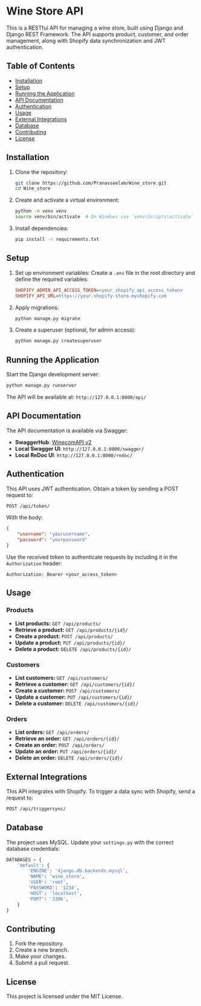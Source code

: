 # Wine Store API

This is a RESTful API for managing a wine store, built using Django and Django REST Framework. The API supports product, customer, and order management, along with Shopify data synchronization and JWT authentication.

## Table of Contents
- [Installation](#installation)
- [Setup](#setup)
- [Running the Application](#running-the-application)
- [API Documentation](#api-documentation)
- [Authentication](#authentication)
- [Usage](#usage)
- [External Integrations](#external-integrations)
- [Database](#database)
- [Contributing](#contributing)
- [License](#license)

## Installation

1. Clone the repository:
   ```bash
   git clone https://github.com/Pranavseelam/Wine_store.git
   cd Wine_store
   ```

2. Create and activate a virtual environment:
   ```bash
   python -m venv venv
   source venv/bin/activate  # On Windows use `venv\Scripts\activate`
   ```

3. Install dependencies:
   ```bash
   pip install -r requirements.txt
   ```

## Setup

1. Set up environment variables:
   Create a `.env` file in the root directory and define the required variables:
   ```ini
   SHOPIFY_ADMIN_API_ACCESS_TOKEN=<your_shopify_api_access_token>
   SHOPIFY_API_URL=https://your-shopify-store.myshopify.com
   ```

2. Apply migrations:
   ```bash
   python manage.py migrate
   ```

3. Create a superuser (optional, for admin access):
   ```bash
   python manage.py createsuperuser
   ```

## Running the Application

Start the Django development server:
```bash
python manage.py runserver
```

The API will be available at: `http://127.0.0.1:8000/api/`

## API Documentation

The API documentation is available via Swagger:
- **SwaggerHub**: [WinecomAPI v2](https://app.swaggerhub.com/apis/helloworld135/winecomAPI/v2)
- **Local Swagger UI**: `http://127.0.0.1:8000/swagger/`
- **Local ReDoc UI**: `http://127.0.0.1:8000/redoc/`

## Authentication

This API uses JWT authentication. Obtain a token by sending a POST request to:
```bash
POST /api/token/
```
With the body:
```json
{
    "username": "yourusername",
    "password": "yourpassword"
}
```
Use the received token to authenticate requests by including it in the `Authorization` header:
```http
Authorization: Bearer <your_access_token>
```

## Usage

### Products
- **List products:** `GET /api/products/`
- **Retrieve a product:** `GET /api/products/{id}/`
- **Create a product:** `POST /api/products/`
- **Update a product:** `PUT /api/products/{id}/`
- **Delete a product:** `DELETE /api/products/{id}/`

### Customers
- **List customers:** `GET /api/customers/`
- **Retrieve a customer:** `GET /api/customers/{id}/`
- **Create a customer:** `POST /api/customers/`
- **Update a customer:** `PUT /api/customers/{id}/`
- **Delete a customer:** `DELETE /api/customers/{id}/`

### Orders
- **List orders:** `GET /api/orders/`
- **Retrieve an order:** `GET /api/orders/{id}/`
- **Create an order:** `POST /api/orders/`
- **Update an order:** `PUT /api/orders/{id}/`
- **Delete an order:** `DELETE /api/orders/{id}/`

## External Integrations

This API integrates with Shopify. To trigger a data sync with Shopify, send a request to:
```bash
POST /api/triggersync/
```

## Database

The project uses MySQL. Update your `settings.py` with the correct database credentials:
```python
DATABASES = {
    'default': {
        'ENGINE': 'django.db.backends.mysql',
        'NAME': 'wine_store',
        'USER': 'root',
        'PASSWORD': '1234',
        'HOST': 'localhost',
        'PORT': '3306',
    }
}
```

## Contributing

1. Fork the repository.
2. Create a new branch.
3. Make your changes.
4. Submit a pull request.

## License

This project is licensed under the MIT License.
